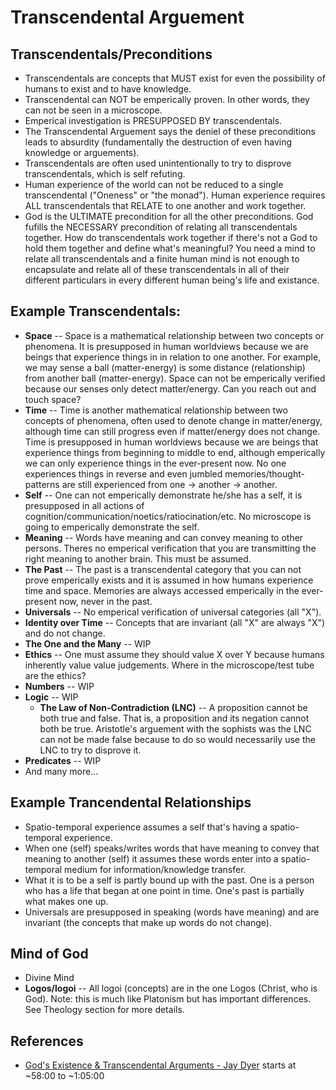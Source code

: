 # Transcendental Arguement

## Transcendentals/Preconditions 
- Transcendentals are concepts that MUST exist for even the possibility of humans to exist and to have knowledge.
- Transcendental can NOT be emperically proven.  In other words, they can not be seen in a microscope.
- Emperical investigation is PRESUPPOSED BY transcendentals.
- The Transcendental Arguement says the deniel of these preconditions leads to absurdity (fundamentally the destruction of even having knowledge or arguements).
- Transcendentals are often used unintentionally to try to disprove transcendentals, which is self refuting.
- Human experience of the world can not be reduced to a single transcendental ("Oneness" or "the monad").  Human experience requires ALL transcendentals that RELATE to one another and work together.
- God is the ULTIMATE precondition for all the other preconditions.  God fufills the NECESSARY precondition of relating all transcendentals together.  How do transcendentals work together if there's not a God to hold them together and define what's meaningful?  You need a mind to relate all transcendentals and a finite human mind is not enough to encapsulate and relate all of these transcendentals in all of their different particulars in every different human being's life and existance.

## Example Transcendentals:
- **Space** -- Space is a mathematical relationship between two concepts or phenomena.  It is presupposed in human worldviews because we are beings that experience things in in relation to one another.  For example, we may sense a ball (matter-energy) is some distance (relationship) from another ball (matter-energy).  Space can not be emperically verified because our senses only detect matter/energy.  Can you reach out and touch space?
- **Time** -- Time is another mathematical relationship between two concepts of phenomena, often used to denote change in matter/energy, although time can still progress even if matter/energy does not change.  Time is presupposed in human worldviews because we are beings that experience things from beginning to middle to end, although emperically we can only experience things in the ever-present now.  No one experiences things in reverse and even jumbled memories/thought-patterns are still experienced from one -> another -> another.
- **Self** -- One can not emperically demonstrate he/she has a self, it is presupposed in all actions of cognition/communication/noetics/ratiocination/etc.  No microscope is going to emperically demonstrate the self.
- **Meaning** -- Words have meaning and can convey meaning to other persons.  Theres no emperical verification that you are transmitting the right meaning to another brain.  This must be assumed.
- **The Past** -- The past is a transcendental category that you can not prove emperically exists and it is assumed in how humans experience time and space.  Memories are always accessed emperically in the ever-present now, never in the past.
- **Universals** -- No emperical verification of universal categories (all "X").
- **Identity over Time** -- Concepts that are invariant (all "X" are always "X") and do not change.
- **The One and the Many** -- WIP
- **Ethics** -- One must assume they should value X over Y because humans inherently value value judgements.  Where in the microscope/test tube are the ethics?
- **Numbers** -- WIP
- **Logic** -- WIP
    - **The Law of Non-Contradiction (LNC)** -- A proposition cannot be both true and false.  That is, a proposition and its negation cannot both be true.  Aristotle's arguement with the sophists was the LNC can not be made false because to do so would necessarily use the LNC to try to disprove it.
- **Predicates** -- WIP
- And many more...

## Example Trancendental Relationships
- Spatio-temporal experience assumes a self that's having a spatio-temporal experience.
- When one (self) speaks/writes words that have meaning to convey that meaning to another (self) it assumes these words enter into a spatio-temporal medium for information/knowledge transfer.
- What it is to be a self is partly bound up with the past.  One is a person who has a life that began at one point in time.  One's past is partially what makes one up.
- Universals are presupposed in speaking (words have meaning) and are invariant (the concepts that make up words do not change).

## Mind of God
- Divine Mind
- **Logos/logoi** -- All logoi (concepts) are in the one Logos (Christ, who is God).  Note: this is much like Platonism but has important differences.  See Theology section for more details.

## References
- [God's Existence & Transcendental Arguments - Jay Dyer](https://www.youtube.com/watch?v=tx3ssbjb3Xs) starts at ~58:00 to ~1:05:00
